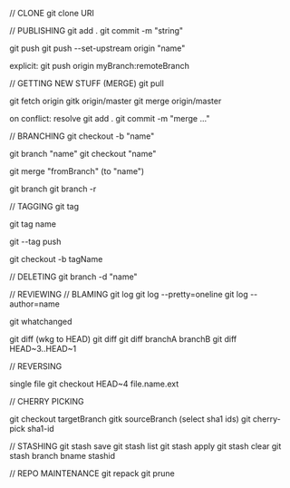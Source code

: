 // CLONE
git clone URI 


// PUBLISHING
git add .
git commit -m "string"

git push 
git push --set-upstream origin "name"

explicit:
git push origin myBranch:remoteBranch

// GETTING NEW STUFF (MERGE)
git pull

git fetch origin
gitk origin/master 
git merge origin/master

on conflict:
resolve
git add .
git commit -m "merge ..."


// BRANCHING
git checkout -b "name"

git branch "name"
git checkout "name"

git merge "fromBranch" (to "name")

git branch
git branch -r

// TAGGING
git tag

git tag name

git --tag push 

git checkout -b tagName

// DELETING
git branch -d "name"


// REVIEWING
// BLAMING
git log
git log --pretty=oneline
git log --author=name

git whatchanged

git diff (wkg to HEAD)
git diff
git diff branchA branchB
git diff HEAD~3..HEAD~1



// REVERSING

single file
git checkout HEAD~4 file.name.ext


// CHERRY PICKING

git checkout targetBranch
gitk sourceBranch (select sha1 ids)
git cherry-pick sha1-id


// STASHING
git stash save
git stash list
git stash apply
git stash clear
git stash branch bname stashid

// REPO MAINTENANCE
git repack
git prune